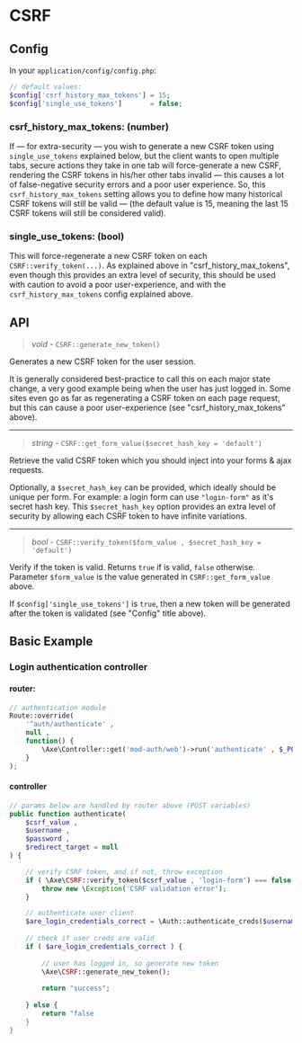 # CSRF

## Config
In your `application/config/config.php`:
```php
// default values:
$config['csrf_history_max_tokens'] = 15;
$config['single_use_tokens']       = false;
```

### csrf_history_max_tokens: (number)
If — for extra-security — you wish to generate a new CSRF token using `single_use_tokens` explained
below, but the client wants to open multiple tabs, secure actions they take in one tab will
force-generate a new CSRF, rendering the CSRF tokens in his/her other tabs invalid — this
causes a lot of false-negative security errors and a poor user experience. So,
this `csrf_history_max_tokens` setting allows you to define how many historical
CSRF tokens will still be valid — (the default value is 15, meaning the last 15 CSRF tokens will
still be considered valid).

### single_use_tokens: (bool)
This will force-regenerate a new CSRF token on each `CSRF::verify_token(...)`. As explained above
in "csrf_history_max_tokens", even though this provides an extra level of security, this should be used
with caution to avoid a poor user-experience, and with the `csrf_history_max_tokens` config explained above.

## API

> *void* - `CSRF::generate_new_token()`

Generates a new CSRF token for the user session.

It is generally considered best-practice to call this on
each major state change, a very good example being when the user has just logged in. Some sites even
go as far as regenerating a CSRF token on each page request, but this can cause a
poor user-experience (see "csrf_history_max_tokens" above).

------------------

> *string* - `CSRF::get_form_value($secret_hash_key = 'default')`

Retrieve the valid CSRF token which you should inject into your forms & ajax requests.

Optionally, a `$secret_hash_key` can be provided, which ideally should be unique per
form. For example: a login form can use `"login-form"` as it's secret hash key. This `$secret_hash_key` option
provides an extra level of security by allowing each CSRF token to have infinite variations.

------------------

> *bool* - `CSRF::verify_token($form_value , $secret_hash_key = 'default')`

Verify if the token is valid. Returns `true` if is valid, `false` otherwise. Parameter `$form_value` is
the value generated in `CSRF::get_form_value` above.

If `$config['single_use_tokens']` is `true`, then a new token will be generated after
the token is validated (see "Config" title above). 

## Basic Example

### Login authentication controller

#### router:
```php
// authentication module
Route::override(
    '^auth/authenticate' ,
    null ,
    function() {
        \Axe\Controller::get('mod-auth/web')->run('authenticate' , $_POST);
    }
);
```

#### controller
```php
// params below are handled by router above (POST variables)
public function authenticate(
    $csrf_value ,
    $username ,
    $password ,
    $redirect_target = null
) {

    // verify CSRF token, and if not, throw exception
    if ( \Axe\CSRF::verify_token($csrf_value , 'login-form') === false ) {
        throw new \Exception('CSRF validation error');
    }

    // authenticate user client
    $are_login_credentials_correct = \Auth::authenticate_creds($username , $password);
    
    // check if user creds are valid
    if ( $are_login_credentials_correct ) {
    
        // user has logged in, so generate new token
        \Axe\CSRF::generate_new_token();
        
        return "success";
        
    } else {
        return "false
    }
}
```